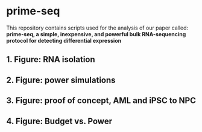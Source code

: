 # prime-seq

This repository contains scripts used for the analysis of our paper called: 
**prime-seq, a simple, inexpensive, and powerful bulk RNA-sequencing protocol for detecting differential expression**

## 1. Figure: RNA isolation
## 2. Figure: power simulations
## 3. Figure: proof of concept, AML and iPSC to NPC
## 4. Figure: Budget vs. Power